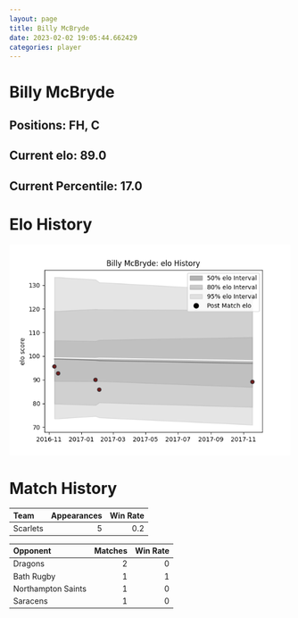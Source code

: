 ```yaml
---  
layout: page  
title: Billy McBryde  
date: 2023-02-02 19:05:44.662429  
categories: player  
---
```

# Billy McBryde

## Positions: FH, C

## Current elo: 89.0

## Current Percentile: 17.0

# Elo History


![elo history](history_BillyMcBryde.png)
# Match History


| Team     |   Appearances |   Win Rate |
|:---------|--------------:|-----------:|
| Scarlets |             5 |        0.2 |

| Opponent           |   Matches |   Win Rate |
|:-------------------|----------:|-----------:|
| Dragons            |         2 |          0 |
| Bath Rugby         |         1 |          1 |
| Northampton Saints |         1 |          0 |
| Saracens           |         1 |          0 |